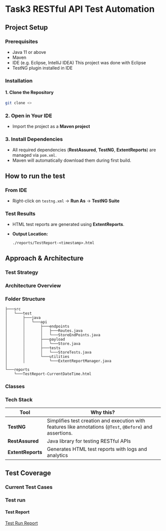 # Task3 RESTful API Test Automation

## Project Setup

### Prerequisites
- Java 11 or above  
- Maven  
- IDE (e.g. Eclipse, IntelliJ IDEA) This project was done with Eclipse    
- TestNG plugin installed in IDE

### Installation

#### 1. Clone the Repository

```bash
git clone <>
```
### 2. Open in Your IDE

- Import the project as a **Maven project**  

### 3. Install Dependencies

- All required dependencies (**RestAssured**, **TestNG**, **ExtentReports**) are managed via `pom.xml`.
- Maven will automatically download them during first build.

## How to run the test
### From IDE

- Right-click on `testng.xml` → **Run As** → **TestNG Suite**
  
### Test Results

 - HTML test reports are generated using **ExtentReports**.

 - **Output Location:**

    `./reports/TestReport-<timestamp>.html`

## Approach & Architecture


### Test Strategy

### Architecture Overview

### Folder Structure

```
├───src
│   └───test
│       ├───java
│       │   └───api
│       │       ├───endpoints
│       │       │   ├───Routes.java
│       │       │   └───StoreEndPoints.java
│       │       ├───payload
│       │       │   └───Store.java
│       │       ├───tests
│       │       │   └───StoreTests.java
│       │       └───utilities
│       │           └───ExtentReportManager.java
│
└───reports
    └───TestReport-CurrentDateTime.html  

```

### Classes 

### Tech Stack

| Tool           | Why this?                                                                 |
|----------------|-------------------------------------------------------------------------|
| **TestNG**     | Simplifies test creation and execution with features like annotations (`@Test`, `@Before`) and assertions. |
| **RestAssured**| Java library for testing RESTful APIs  |
| **ExtentReports** | Generates HTML test reports with logs and analytics                |

## Test Coverage

### Current Test Cases

### Test run
#### Test Report

[Test Run Report](https://github.com/DarthWeiter24/Anish-Patil/blob/main/Task3_PetstoreAPIAutomation/reports/TestReport-2025-04-22_21-38-06.html)

